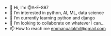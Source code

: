 - 👋 Hi, I’m @A-E-S97
- 👀 I’m interested in python, AI, ML, data science 
- 🌱 I’m currently learning python and django
- 💞️ I’m looking to collaborate on whatever I can...
- 📫 How to reach me emmanualakhil@gmail.com

<!---
A-E-S97/A-E-S97 is a ✨ special ✨ repository because its `README.md` (this file) appears on your GitHub profile.
You can click the Preview link to take a look at your changes.
--->
